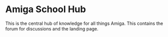 # Amiga School Hub

This is the central hub of knowledge for all things Amiga. This contains the forum for discussions and the landing page.

